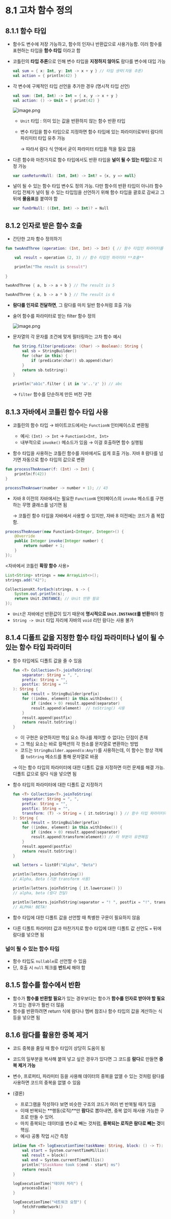 # 8.1 고차 함수 정의

<aside>

## 8.1.1 함수 타입

- 함수도 변수에 저장 가능하고, 함수의 인자나 반환값으로 사용가능함. 이러 함수를 표현하는 타입을 **함수 타입** 이라고 함

- 코틀린의 **타입 추론**으로 인해 변수 타입을 **지정하지 않아도** 람다를 변수에 대입 가능
    
    ```kotlin
    val sum = { x: Int, y: Int -> x + y } // 타입 생략(자동 추론)
    val action = { println(42) }
    ```
    

- 각 변수에 구체적인 타입 선언을 추가한 경우 (명시적 타입 선언)
    
    ```kotlin
    val sum: (Int, Int) -> Int = { x, y -> x + y }
    val action: () -> Unit = { print(42) }
    ```
    
    ![image.png](attachment:48a80fb4-585e-4ec5-a425-0111aa48ce65:image.png)
    
    - `Unit` 타입 : 의미 있는 값을 반환하지 않는 함수 반환 타입
    - 변수 타입을 함수 타입으로 지정하면 함수 타입에 있는 파라미터로부터 람다의 파리미터 타입 유추 가능
        
        → 따라서 람다 식 안에서 굳이 파라미터 타입을 적을 필요 없음
        
- 다른 함수와 마찬가지로 함수 타입에서도 반환 타입을 **널이 될 수 있는 타입**으로 지정 가능
    
    ```kotlin
    var canReturnNull: (Int, Int) -> Int? = {x, y => null}
    ```
    
- 널이 될 수 있는 함수 타입 변수도 정의 가능. 다만 함수의 반환 타입이 아니라 함수 타입 전체가  널이 될 수 있는 타입임을 선언하기 위해 함수 타입을 괄호로 감싸고 그 뒤에 **물음표**를 붙여야 함
    
    ```kotlin
    var funOrNull: ((Int, Int) -> Int)? = Null
    ```
    
</aside>

<aside>

## 8.1.2 인자로 받은 함수 호출

- 간단한 고차 함수 정의하기

```kotlin
fun twoAndThree (operation: (Int, Int) -> Int) { // 함수 타입인 파라미터를 **선언**

	val result = operation (2, 3) // 함수 타입인 파라미터 **호출**

	println("The result is $result")
	
}

twoAndThree { a, b -> a + b } // The result is 5

twoAndThree { a, b -> a * b } // The result is 6
```

- **람다를 인자로 전달하면**, 그 람다를 마치 일반 함수처럼 호출 가능

- 술어 함수를 파라미터로 받는 filter 함수 정의
    
    ![image.png](attachment:cb9c113c-8388-4d0c-9a84-0cfbf25bb743:9b08e503-6612-45ab-a41f-5ce066f6797c.png)
    

- 문자열의 각 문자를 조건에 맞게 필터링하는 고차 함수 예시
    
    ```kotlin
    fun String.filter(predicate: (Char) -> Boolean): String {
        val sb = StringBuilder()
        for (char in this) {
            if (predicate(char)) sb.append(char)
        }
        return sb.toString()
    }
    
    ```
    
    ```kotlin
    println("ab1c".filter { it in 'a'..'z' }) // abc
    ```
    
    → `filter` 함수를 단순하게 만든 버전 구현
    
</aside>

<aside>

## 8.1.3 자바에서 코틀린 함수 타입 사용

- 코틀린의 함수 타입 → 바이트코드에서는 `FunctionN` 인터페이스로 변환됨
    - 예시: `(Int) -> Int` → `Function1<Int, Int>`
    - 내부적으로 `invoke()` 메소드가 있음 → 이걸 호출하면 함수 실행됨

- 함수 타입을 사용하는 코틀린 함수를 자바에서도 쉽게 호출 가능. 자바 8 람다를 넘기면 자동으로 함수 타입의 값으로 변환

```kotlin
fun processTheAnswer(f: (Int) -> Int) {
    println(f(42))
}
```

```java
processTheAnswer(number -> number + 1); // 43
```

- 자바 8 이전의 자바에서는 필요한 `FunctionN` 인터페이스의 `invoke` 메소드를 구현하는 무명 클래스를 넘기면 됨
    
    → 코틀린 함수 타입을 자바에서 사용할 수 있지만, 자바 8 이전에는 코드가 좀 복잡함.
    

```java
processTheAnswer(new Function1<Integer, Integer>() {
    @Override
    public Integer invoke(Integer number) {
        return number + 1;
    }
});

```

<자바에서 코틀린 **확장 함수** 사용>

```java
List<String> strings = new ArrayList<>();
strings.add("42");

CollectionsKt.forEach(strings, s -> {
    System.out.println(s);
    return Unit.INSTANCE; // Unit 반환 필요
});

```

- `Unit`은 자바에선 반환값이 있기 때문에 **명시적으로 `Unit.INSTANCE`를 반환**해야 함
- `String -> Unit` 타입 자리에 자바의 `void` 리턴 람다는 사용 불가
</aside>

<aside>

## 8.1.4 디폴트 값을 지정한 함수 타입 파라미터나 널이 될 수 있는 함수 타입 파라미터

- 함수 타입에도 디폴트 값을 줄 수 있음
    
    ```kotlin
    fun <T> Collection<T>.joinToString(
        separator: String = ", ",
        prefix: String = "",
        postfix: String = ""
    ): String {
        val result = StringBuilder(prefix)
        for ((index, element) in this.withIndex()) {
            if (index > 0) result.append(separator)
            result.append(element)  // toString() 사용
        }
        result.append(postfix)
        return result.toString()
    }
    
    ```
    
    - 이 구현은 유연하지만 핵심 요소 하나를 제어할 수 없다는 단점이 존재
    - 그 핵심 요소는 바로 컬렉션의 각 원소를 문자열로 변환하는 방법
    - 코드는 `StringBuilder.append(o:Any?)`를 사용하는데, 이 함수는 항상 객체를 `toString` 메소드를 통해 문자열로 바꿈
    
    → 이는 함수 타입의 파라미터에 대한 디폴트 값을 지정하면 이런 문제를 해결 가능. 디폴트 값으로 람다 식을 넣으면 됨
    

- 함수 타입의 파라미터에 대한 디폴트 값 지정하기
    
    ```kotlin
    fun <T> Collection<T>.joinToString(
        separator: String = ", ",
        prefix: String = "",
        postfix: String = "",
        transform: (T) -> String = { it.toString() } // 함수 타입 파라미터에 디폴트 람다!
    ): String {
        val result = StringBuilder(prefix)
        for ((index, element) in this.withIndex()) {
            if (index > 0) result.append(separator)
            result.append(transform(element)) // 이 부분이 유연해짐
        }
        result.append(postfix)
        return result.toString()
    }
    
    ```
    
    ```kotlin
    val letters = listOf("Alpha", "Beta")
    
    println(letters.joinToString()) 
    // Alpha, Beta (기본 transform 사용)
    
    println(letters.joinToString { it.lowercase() }) 
    // alpha, beta (람다 전달)
    
    println(letters.joinToString(separator = "! ", postfix = "!", transform = { it.uppercase() })) 
    // ALPHA! BETA!
    
    ```
    

- 함수 타입에 대한 디폴트 값을 선언할 때 특별한 구문이 필요하지 않음
- 다른 디폴트 파라미터 값과 마찬가지로 함수 타입에 대한 디폴트 값 선언도 `=` 뒤에 람다를 넣으면 됨

### 널이 될 수 있는 함수 타입

- 함수 타입도 `nullable`로 선언할 수 있음
- 단, 호출 시 `null` 체크를 **반드시** 해야 함
</aside>

<aside>

## 8.1.5 함수를 함수에서 반환

- 함수가 **함수를 반환할 필요**가 있는 경우보다는 함수가 **함수를 인자로 받아야 할 필요**가 있는 경우가 훨씬 더 많음
- 함수를 반환하려면 return 식에 람다나 멤버 참조나 함수 타입의 값을 계산하는 식 등을 넣으면 됨
</aside>

<aside>

## 8.1.6 람다를 활용한 중복 제거

- 코드 중복을 줄일 때 함수 타입이 상당히 도움이 됨
- 코드의 일부분을 복사해 붙여 넣고 싶은 경우가 있다면 그 코드를 **람다**로 만들면 **중복 제거 가능**
- 변수, 프로퍼티, 파라미터 등을 사용해 데이터의 중복을 없앨 수 있는 것처럼 람다를 사용하면 코드의 중복을 없앨 수 있음
- (결론)
    - 프로그램을 작성하다 보면 비슷한 구조의 코드가 여러 번 반복될 때가 있음
    - 이때 반복되는 **행동(로직)**만 **람다**로 뽑아내면, 중복 없이 재사용 가능한 구조로 만들 수 있어.
    - 마치 중복되는 데이터를 변수로 빼는 것처럼, **중복되는 로직은 람다로 빼는 것**이 핵심.
    - 예시) 공통 작업 시간 측정
    
    ```kotlin
    inline fun <T> logExecutionTime(taskName: String, block: () -> T): T {
        val start = System.currentTimeMillis()
        val result = block()
        val end = System.currentTimeMillis()
        println("$taskName took ${end - start} ms")
        return result
    }
    
    ```
    
    ```kotlin
    logExecutionTime("데이터 처리") {
        processData()
    }
    
    logExecutionTime("네트워크 요청") {
        fetchFromNetwork()
    }
    
    ```
    
</aside>